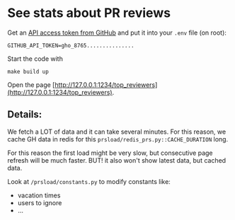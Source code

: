 # See stats about PR reviews

Get an [API access token from GitHub](https://github.com/settings/tokens) and put it into your `.env` file (on root):
```
GITHUB_API_TOKEN=gho_8765...............
```

Start the code with 

```shell
make build up
```

Open the page [http://127.0.0.1:1234/top_reviewers](http://127.0.0.1:1234/top_reviewers).

## Details:

We fetch a LOT of data and it can take several minutes. For this reason, we cache GH data in redis for this
`prsload/redis_prs.py::CACHE_DURATION` long.

For this reason the first load might be very slow, but consecutive page refresh will be much faster. BUT! it also
won't show latest data, but cached data.

Look at `/prsload/constants.py` to modify constants like:
- vacation times
- users to ignore
- ...
